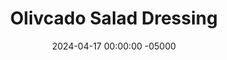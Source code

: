 ---
layout: post
title:  "Olivcado Salad Dressing"
date:   2024-04-17 00:00:00 -05000
categories: 
- Recipes
- Savory Sauces
permalink: /recipes/olivcado
image: /assets/Food/Savory Sauces/Olivcado/olivcado-cover.jpg
ing: olivcado-ing
facts: olivcado-facts
section1: 
start2: 
section2: 
start3: 
section3: 
start4: 
section4: 
start5: 
section5: 
Prep: 5
Rest: 
Cook: 
Source1: 
Source2: 
whisk: https://s.samsungfood.com/XPzBj
tags: 
- dressing
- salad
- spread
- sauce
- avocado
- olive
- kalamata olives
- balsamic vinegar
- nutritional yeast
- vegan
- garlic powder
- onion powder
- nooch
- grated cheese
- parmesean
- creamy
- ceasar
- mayo
Description: This <a href="/misc/fake-healthy-foods#salad-dressing">salad dressing</a> still packs healthy fats while being vegan and oil free. It feels like a vegan Caesar dressing, using avocado and olives instead of mayo and anchovies. It's perfectly tangy and sweet from the balsamic, creamy from the avocado, and "cheesy" from the nutritional yeast. Each serving is about 2 tbsp, or 30 g.
Instructions: 
- Blend all ingredients in a small food processor until smooth. Adjust consistency by adding water if necessary, and add salt to taste if necessary (I thought it was good as is). Transfer to a container, and store in the fridge<br><br>
- <center><img src="/assets/Food/Savory Sauces/Olivcado/olivcado-1.jpg" alt="" class="instruction-image"></center>
---